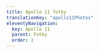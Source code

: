 ```yaml
---
title: Apollo 11 fotky
translationKey: "apollo11Photos"
eleventyNavigation:
  key: Apollo 11
  parent: Fotky
  order: 2
---
```


<div class="pswp-gallery" id="my-gallery">
  <div class="photoContainer">

  <a href="/assets/img/apollo/apollo-11/69-HC-619.jpg" 
    data-pswp-width="2000" 
    data-pswp-height="1971" 
    target="_blank">
    <img src="/assets/img/apollo/apollo-11/thumbnails/69-HC-619.jpg" alt="" />
  </a>

  <a href="/assets/img/apollo/apollo-11/S69-38660.jpg" 
    data-pswp-width="2000" 
    data-pswp-height="1680" 
    target="_blank">
    <img src="/assets/img/apollo/apollo-11/thumbnails/S69-38660.jpg" alt="" />
  </a>

  <a href="/assets/img/apollo/apollo-11/KSC-69PC-420.jpg" 
    data-pswp-width="1451" 
    data-pswp-height="2000" 
    target="_blank">
    <img src="/assets/img/apollo/apollo-11/thumbnails/KSC-69PC-420.jpg" alt="" />
  </a>

  <a href="/assets/img/apollo/apollo-11/AS11-36-5313.jpg" 
    data-pswp-width="2000" 
    data-pswp-height="2000" 
    target="_blank">
    <img src="/assets/img/apollo/apollo-11/thumbnails/AS11-36-5313.jpg" alt="" />
  </a>

  <a href="/assets/img/apollo/apollo-11/AS11-36-5390.jpg" 
    data-pswp-width="1993" 
    data-pswp-height="2000" 
    target="_blank">
    <img src="/assets/img/apollo/apollo-11/thumbnails/AS11-36-5390.jpg" alt="" />
  </a>

  <a href="/assets/img/apollo/apollo-11/AS11-37-5445.jpg" 
    data-pswp-width="2000" 
    data-pswp-height="2000" 
    target="_blank">
    <img src="/assets/img/apollo/apollo-11/thumbnails/AS11-37-5445.jpg" alt="" />
  </a>

  <a href="/assets/img/apollo/apollo-11/AS11-37-5512.jpg" 
    data-pswp-width="2000" 
    data-pswp-height="2000" 
    target="_blank">
    <img src="/assets/img/apollo/apollo-11/thumbnails/AS11-37-5512.jpg" alt="" />
  </a>

  <a href="/assets/img/apollo/apollo-11/AS11-37-5528.jpg" 
    data-pswp-width="2000" 
    data-pswp-height="2000" 
    target="_blank">
    <img src="/assets/img/apollo/apollo-11/thumbnails/AS11-37-5528.jpg" alt="" />
  </a>
  
  <a href="/assets/img/apollo/apollo-11/AS11-38-5566.jpg" 
    data-pswp-width="2000" 
    data-pswp-height="2000" 
    target="_blank">
    <img src="/assets/img/apollo/apollo-11/thumbnails/AS11-38-5566.jpg" alt="" />
  </a>

  <a href="/assets/img/apollo/apollo-11/AS11-38-5613.jpg" 
    data-pswp-width="2000" 
    data-pswp-height="2000" 
    target="_blank">
    <img src="/assets/img/apollo/apollo-11/thumbnails/AS11-38-5613.jpg" alt="" />
  </a>

  <a href="/assets/img/apollo/apollo-11/AS11-38-5666.jpg" 
    data-pswp-width="2000" 
    data-pswp-height="2000" 
    target="_blank">
    <img src="/assets/img/apollo/apollo-11/thumbnails/AS11-38-5666.jpg" alt="" />
  </a>
  
  <a href="/assets/img/apollo/apollo-11/AS11-38-5719.jpg" 
    data-pswp-width="2000" 
    data-pswp-height="2000" 
    target="_blank">
    <img src="/assets/img/apollo/apollo-11/thumbnails/AS11-38-5719.jpg" alt="" />
  </a>

  <a href="/assets/img/apollo/apollo-11/AS11-39-5762.jpg" 
    data-pswp-width="2000" 
    data-pswp-height="2000" 
    target="_blank">
    <img src="/assets/img/apollo/apollo-11/thumbnails/AS11-39-5762.jpg" alt="" />
  </a>

  <a href="/assets/img/apollo/apollo-11/AS11-40-5850.jpg" 
    data-pswp-width="2000" 
    data-pswp-height="1960" 
    target="_blank">
    <img src="/assets/img/apollo/apollo-11/thumbnails/AS11-40-5850.jpg" alt="" />
  </a>

  <a href="/assets/img/apollo/apollo-11/AS11-40-5851.jpg" 
    data-pswp-width="2000" 
    data-pswp-height="1960" 
    target="_blank">
    <img src="/assets/img/apollo/apollo-11/thumbnails/AS11-40-5851.jpg" alt="" />
  </a>

  <a href="/assets/img/apollo/apollo-11/AS11-40-5858.jpg" 
    data-pswp-width="2000" 
    data-pswp-height="1960" 
    target="_blank">
    <img src="/assets/img/apollo/apollo-11/thumbnails/AS11-40-5858.jpg" alt="" />
  </a>

  <a href="/assets/img/apollo/apollo-11/AS11-40-5862.jpg" 
    data-pswp-width="2000" 
    data-pswp-height="1960" 
    target="_blank">
    <img src="/assets/img/apollo/apollo-11/thumbnails/AS11-40-5862.jpg" alt="" />
  </a>

  <a href="/assets/img/apollo/apollo-11/AS11-40-5866.jpg" 
    data-pswp-width="2000" 
    data-pswp-height="1960" 
    target="_blank">
    <img src="/assets/img/apollo/apollo-11/thumbnails/AS11-40-5866.jpg" alt="" />
  </a>

  <a href="/assets/img/apollo/apollo-11/AS11-40-5872.jpg" 
    data-pswp-width="2000" 
    data-pswp-height="1960" 
    target="_blank">
    <img src="/assets/img/apollo/apollo-11/thumbnails/AS11-40-5872.jpg" alt="" />
  </a>

  <a href="/assets/img/apollo/apollo-11/AS11-40-5873.jpg" 
    data-pswp-width="1960" 
    data-pswp-height="2000" 
    target="_blank">
    <img src="/assets/img/apollo/apollo-11/thumbnails/AS11-40-5873.jpg" alt="" />
  </a>

  <a href="/assets/img/apollo/apollo-11/AS11-40-5874.jpg" 
    data-pswp-width="2000" 
    data-pswp-height="1960" 
    target="_blank">
    <img src="/assets/img/apollo/apollo-11/thumbnails/AS11-40-5874.jpg" alt="" />
  </a>

  <a href="/assets/img/apollo/apollo-11/AS11-40-5877.jpg" 
    data-pswp-width="2000" 
    data-pswp-height="1960" 
    target="_blank">
    <img src="/assets/img/apollo/apollo-11/thumbnails/AS11-40-5877.jpg" alt="" />
  </a>

  <a href="/assets/img/apollo/apollo-11/AS11-40-5899.jpg" 
    data-pswp-width="2000" 
    data-pswp-height="1960" 
    target="_blank">
    <img src="/assets/img/apollo/apollo-11/thumbnails/AS11-40-5899.jpg" alt="" />
  </a>

  <a href="/assets/img/apollo/apollo-11/AS11-40-5902.jpg" 
    data-pswp-width="2000" 
    data-pswp-height="1960" 
    target="_blank">
    <img src="/assets/img/apollo/apollo-11/thumbnails/AS11-40-5902.jpg" alt="" />
  </a>

  <a href="/assets/img/apollo/apollo-11/AS11-40-5903.jpg" 
    data-pswp-width="2000" 
    data-pswp-height="1960" 
    target="_blank">
    <img src="/assets/img/apollo/apollo-11/thumbnails/AS11-40-5903.jpg" alt="" />
  </a>

  <a href="/assets/img/apollo/apollo-11/AS11-40-5905.jpg" 
    data-pswp-width="2000" 
    data-pswp-height="1960" 
    target="_blank">
    <img src="/assets/img/apollo/apollo-11/thumbnails/AS11-40-5905.jpg" alt="" />
  </a>

  <a href="/assets/img/apollo/apollo-11/AS11-40-5927.jpg" 
    data-pswp-width="2000" 
    data-pswp-height="1960" 
    target="_blank">
    <img src="/assets/img/apollo/apollo-11/thumbnails/AS11-40-5927.jpg" alt="" />
  </a>

  <a href="/assets/img/apollo/apollo-11/AS11-40-5937.jpg" 
    data-pswp-width="2000" 
    data-pswp-height="1960" 
    target="_blank">
    <img src="/assets/img/apollo/apollo-11/thumbnails/AS11-40-5937.jpg" alt="" />
  </a>

  <a href="/assets/img/apollo/apollo-11/AS11-40-5942.jpg" 
    data-pswp-width="2000" 
    data-pswp-height="1960" 
    target="_blank">
    <img src="/assets/img/apollo/apollo-11/thumbnails/AS11-40-5942.jpg" alt="" />
  </a>

  <a href="/assets/img/apollo/apollo-11/AS11-40-5947.jpg" 
    data-pswp-width="2000" 
    data-pswp-height="1960" 
    target="_blank">
    <img src="/assets/img/apollo/apollo-11/thumbnails/AS11-40-5947.jpg" alt="" />
  </a>

  <a href="/assets/img/apollo/apollo-11/AS11-40-5949.jpg" 
    data-pswp-width="2000" 
    data-pswp-height="1960" 
    target="_blank">
    <img src="/assets/img/apollo/apollo-11/thumbnails/AS11-40-5949.jpg" alt="" />
  </a>

  <a href="/assets/img/apollo/apollo-11/AS11-40-5952.jpg" 
    data-pswp-width="2000" 
    data-pswp-height="1960" 
    target="_blank">
    <img src="/assets/img/apollo/apollo-11/thumbnails/AS11-40-5952.jpg" alt="" />
  </a>

  <a href="/assets/img/apollo/apollo-11/AS11-40-5956.jpg" 
    data-pswp-width="2000" 
    data-pswp-height="1960" 
    target="_blank">
    <img src="/assets/img/apollo/apollo-11/thumbnails/AS11-40-5956.jpg" alt="" />
  </a>

  <a href="/assets/img/apollo/apollo-11/AS11-40-5961.jpg" 
    data-pswp-width="2000" 
    data-pswp-height="1960" 
    target="_blank">
    <img src="/assets/img/apollo/apollo-11/thumbnails/AS11-40-5961.jpg" alt="" />
  </a>

  <a href="/assets/img/apollo/apollo-11/AS11-40-5963.jpg" 
    data-pswp-width="2000" 
    data-pswp-height="1960" 
    target="_blank">
    <img src="/assets/img/apollo/apollo-11/thumbnails/AS11-40-5963.jpg" alt="" />
  </a>

  <a href="/assets/img/apollo/apollo-11/AS11-42-6241.jpg" 
    data-pswp-width="2000" 
    data-pswp-height="2000" 
    target="_blank">
    <img src="/assets/img/apollo/apollo-11/thumbnails/AS11-42-6241.jpg" alt="" />
  </a>

  <a href="/assets/img/apollo/apollo-11/AS11-42-6248.jpg" 
    data-pswp-width="2000" 
    data-pswp-height="2000" 
    target="_blank">
    <img src="/assets/img/apollo/apollo-11/thumbnails/AS11-42-6248.jpg" alt="" />
  </a>

  <a href="/assets/img/apollo/apollo-11/AS11-42-6276.jpg" 
    data-pswp-width="2000" 
    data-pswp-height="2000" 
    target="_blank">
    <img src="/assets/img/apollo/apollo-11/thumbnails/AS11-42-6276.jpg" alt="" />
  </a>

  <a href="/assets/img/apollo/apollo-11/AS11-42-6304.jpg" 
    data-pswp-width="2000" 
    data-pswp-height="2000" 
    target="_blank">
    <img src="/assets/img/apollo/apollo-11/thumbnails/AS11-42-6304.jpg" alt="" />
  </a>

  <a href="/assets/img/apollo/apollo-11/AS11-44-6555.jpg" 
    data-pswp-width="2000" 
    data-pswp-height="2000" 
    target="_blank">
    <img src="/assets/img/apollo/apollo-11/thumbnails/AS11-44-6555.jpg" alt="" />
  </a>

  <a href="/assets/img/apollo/apollo-11/AS11-44-6584.jpg" 
    data-pswp-width="2000" 
    data-pswp-height="2000" 
    target="_blank">
    <img src="/assets/img/apollo/apollo-11/thumbnails/AS11-44-6584.jpg" alt="" />
  </a>

  <a href="/assets/img/apollo/apollo-11/AS11-44-6610.jpg" 
    data-pswp-width="2000" 
    data-pswp-height="1913" 
    target="_blank">
    <img src="/assets/img/apollo/apollo-11/thumbnails/AS11-44-6610.jpg" alt="" />
  </a>

  <a href="/assets/img/apollo/apollo-11/AS11-44-6614.jpg" 
    data-pswp-width="2000" 
    data-pswp-height="2000" 
    target="_blank">
    <img src="/assets/img/apollo/apollo-11/thumbnails/AS11-44-6614.jpg" alt="" />
  </a>

  <a href="/assets/img/apollo/apollo-11/AS11-44-6642.jpg" 
    data-pswp-width="2000" 
    data-pswp-height="2000" 
    target="_blank">
    <img src="/assets/img/apollo/apollo-11/thumbnails/AS11-44-6642.jpg" alt="" />
  </a>

  <a href="/assets/img/apollo/apollo-11/AS11-44-6652.jpg" 
    data-pswp-width="2000" 
    data-pswp-height="2000" 
    target="_blank">
    <img src="/assets/img/apollo/apollo-11/thumbnails/AS11-44-6652.jpg" alt="" />
  </a>

  <a href="/assets/img/apollo/apollo-11/AS11-44-6665.jpg" 
    data-pswp-width="2000" 
    data-pswp-height="2000" 
    target="_blank">
    <img src="/assets/img/apollo/apollo-11/thumbnails/AS11-44-6665.jpg" alt="" />
  </a>

  <a href="/assets/img/apollo/apollo-11/AS11-44-6692.jpg" 
    data-pswp-width="2000" 
    data-pswp-height="2000" 
    target="_blank">
    <img src="/assets/img/apollo/apollo-11/thumbnails/AS11-44-6692.jpg" alt="" />
  </a>

  <a href="/assets/img/apollo/apollo-11/AS11-44-6694.jpg" 
    data-pswp-width="2000" 
    data-pswp-height="2000" 
    target="_blank">
    <img src="/assets/img/apollo/apollo-11/thumbnails/AS11-44-6694.jpg" alt="" />
  </a>

</div>
</div>